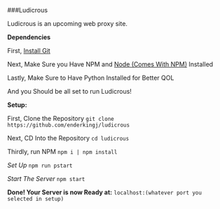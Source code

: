 ###Ludicrous

Ludicrous is an upcoming web proxy site.

**Dependencies**

First, [Install Git](https://git-scm.com/downloads)

Next, Make Sure you Have NPM and [Node (Comes With NPM)](https://nodejs.org/en/) Installed

Lastly, Make Sure to Have Python Installed for Better QOL

And you Should be all set to run Ludicrous!

**Setup:**

First, Clone the Repository
`git clone https://github.com/enderkingj/ludicrous`

Next, CD Into the Repository
`cd ludicrous`

Thirdly, run NPM
`npm i | npm install`

*Set Up*
`npm run pstart`

*Start The Server*
`npm start`

**Done! Your Server is now Ready at:**
`localhost:(whatever port you selected in setup)`